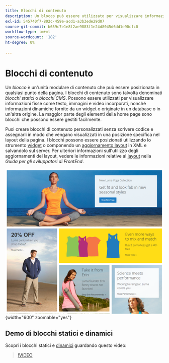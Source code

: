 ```yaml
---
title: Blocchi di contenuto
description: Un blocco può essere utilizzato per visualizzare informazioni fisse come testo, immagini, video incorporato e informazioni dinamiche.
exl-id: 545740f7-802c-459e-acd1-a3b3ede29d07
source-git-commit: b659c7e1e8f2ae9883f1e24d8045d6dd1e90cfc0
workflow-type: tm+mt
source-wordcount: '182'
ht-degree: 0%

---
```


# Blocchi di contenuto

Un _blocco_ è un&#39;unità modulare di contenuto che può essere posizionata in qualsiasi punto della pagina. I blocchi di contenuto sono talvolta denominati _blocchi statici_ o _blocchi CMS_. Possono essere utilizzati per visualizzare informazioni fisse come testo, immagini e video incorporati, nonché informazioni dinamiche fornite da un widget o originate in un database o in un&#39;altra origine. La maggior parte degli elementi della home page sono blocchi che possono essere gestiti facilmente.

Puoi creare blocchi di contenuto personalizzati senza scrivere codice e assegnarli in modo che vengano visualizzati in una posizione specifica nel layout della pagina. I blocchi possono essere posizionati utilizzando lo strumento [widget](widget-static-block.md) o componendo un [aggiornamento layout](layout-updates.md) in XML e salvandolo sul server. Per ulteriori informazioni sull&#39;utilizzo degli aggiornamenti del layout, vedere le informazioni relative al [layout][1] nella _Guida per gli sviluppatori di FrontEnd_.

![Blocchi nella home page della vetrina di esempio](./assets/storefront-blocks-home-page.png){width="600" zoomable="yes"}

## Demo di blocchi statici e dinamici

Scopri i blocchi statici e [dinamici](dynamic-blocks.md) guardando questo video:

>[!VIDEO](https://video.tv.adobe.com/v/343783?quality=12)

[1]: https://developer.adobe.com/commerce/frontend-core/guide/layouts/
